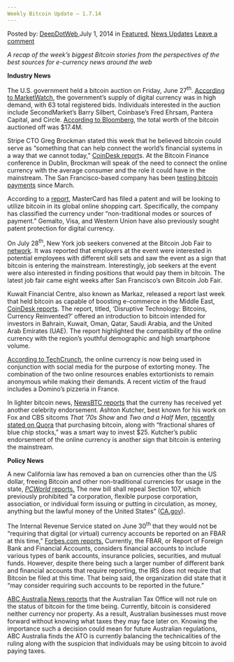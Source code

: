```yaml
---
Weekly Bitcoin Update – 1.7.14
---
```

<article class="post-listing post-6300 post type-post status-publish format-standard has-post-thumbnail hentry  tag-1779 tag-1778 tag-bitcoin tag-june tag-update tag-weekly">
    <div class="post-inner">
        <span>Posted by: <a href="https://www.deepdotweb.com/author/admin/" title="">DeepDotWeb </a></span>
    <span>July 1, 2014</span>
    <span>in <a href="https://www.deepdotweb.com/category/deepdot-news/" rel="category tag">Featured</a>, <a href="https://www.deepdotweb.com/category/news-updates/" rel="category tag">News Updates</a></span>
    <span><a href="https://www.deepdotweb.com/2014/07/01/weekly-bitcoin-update-1-7-14/#respond">Leave a comment</a></span>
    </p>
    <div class="clear"></div>
    <div class="entry">
    <p><em>A recap of the week&#8217;s biggest Bitcoin stories from the perspectives of the best sources for e-currency news around the web</em></p>
    <p><strong>Industry News</strong></p>
    <p>The U.S. government held a bitcoin auction on Friday, June 27<sup>th</sup>. <a href="http://blogs.marketwatch.com/thetell/2014/06/30/the-u-s-bitcoin-auction-likely-saw-high-demand/">According to MarketWatch</a>, the government&#8217;s supply of digital currency was in high demand, with 63 total registered bids. Individuals interested in the auction include SecondMarket&#8217;s Barry Silbert, Coinbase&#8217;s Fred Ehrsam, Pantera Capital, and Circle. <a href="http://www.google.com/url?sa=t&amp;rct=j&amp;q=&amp;esrc=s&amp;source=newssearch&amp;cd=54&amp;cad=rja&amp;uact=8&amp;ved=0CGYQqQIoADAXOB4&amp;url=http://www.bloomberg.com/video/u-s-to-auction-17-4m-worth-of-seized-bitcoin-5ib0r6DrRNGXRQ4RCsty0A.html&amp;ei=3P2xU7fjFsWFqgavg4DQDA&amp;usg=AFQjCNHKE6lkl7mBb1gQ4cRnxBs3WOzRGg&amp;sig2=6zJPzdsCnq4QZo6VhhPEWQ">According to Bloomberg</a>, the total worth of the bitcoin auctioned off was $17.4M.</p>
    <p>Stripe CTO Greg Brockman stated this week that he believed bitcoin could serve as “something that can help connect the world&#8217;s financial systems in a way that we cannot today,” <a href="http://www.coindesk.com/stripe-cto-bitcoin-unify-worlds-financial-systems/">CoinDesk report</a>s. At the Bitcoin Finance conference in Dublin, Brockman will speak of the need to connect the online currency with the average consumer and the role it could have in the mainstream. The San Francisco-based company has been <a href="http://www.coindesk.com/stripe-bitcoin-engineer-bitcoin-long-term-investment/">testing bitcoin payments</a> since March.</p>
    <p>According to a <a href="http://www.coindesk.com/mastercard-patent-would-add-bitcoin-to-global-online-shopping-cart/">report</a>, MasterCard has filed a patent and will be looking to utilize bitcoin in its global online shopping cart. Specifically, the company has classified the currency under “non-traditional modes or sources of payment.” Gemalto, Visa, and Western Union have also previously sought patent protection for digital currency.</p>
    <p>On July 28<sup>th</sup>, New York job seekers convened at the Bitcoin Job Fair to <a href="http://cryptocoinupdates.com/new-york-bitcoin-job-fair-shows-demand-for-bitcoin-wage-payments/">network</a>. It was reported that employers at the event were interested in potential employees with different skill sets and saw the event as a sign that bitcoin is entering the mainstream. Interestingly, job seekers at the event were also interested in finding positions that would pay them in bitcoin. The latest job fair came eight weeks after San Francisco&#8217;s own Bitcoin Job Fair.</p>
    <p>Kuwait Financial Centre, also known as Markaz, released a report last week that held bitcoin as capable of boosting e-commerce in the Middle East, <a href="http://www.coindesk.com/middle-east-investment-bank-bitcoin-ignite-regional-e-commerce/">CoinDesk reports</a>. The report, titled, &#8216;Disruptive Technology: Bitcoins, Currency Reinvented?&#8217; offered an introduction to bitcoin intended for investors in Bahrain, Kuwait, Oman, Qatar, Saudi Arabia, and the United Arab Emirates (UAE). The report highlighted the compatibility of the online currency with the region&#8217;s youthful demographic and high smartphone volume.</p>
    <p><a href="http://techcrunch.com/2014/06/29/extortionists-are-using-bitcoin-to-steal-cash-from-business-owners/">According to TechCrunch</a>, the online currency is now being used in conjunction with social media for the purpose of extorting money. The combination of the two online resources enables extortionists to remain anonymous while making their demands. A recent victim of the fraud includes a Domino&#8217;s pizzeria in France.</p>
    <p>In lighter bitcoin news, <a href="http://newsbtc.com/2014/06/27/need-put-25-work-ashton-kutcher-says-buy-bitcoin/">NewsBTC reports</a> that the curreny has received yet another celebrity endorsement. Ashton Kutcher, best known for his work on Fox and CBS sitcoms <em>That &#8217;70s Show</em> and <em>Two and a Half Men</em>, <a href="http://www.quora.com/What-are-some-smart-ways-I-can-put-25-to-work-for-me">recently stated on Quora</a> that purchasing bitcoin, along with “fractional shares of blue chip stocks,” was a smart way to invest $25. Kutcher&#8217;s public endorsement of the online currency is another sign that bitcoin is entering the mainstream.</p>
    <p><strong>Policy News</strong></p>
    <p>A new California law has removed a ban on currencies other than the US dollar, freeing Bitcoin and other non-traditional currencies for usage in the state, <a href="http://www.pcworld.com/article/2449020/california-law-removes-ban-on-alternative-currencies.html"><em>PCWorld</em> reports.</a> The new bill shall repeal Section 107, which previously prohibited “a corporation, flexible purpose corporation, association, or individual form issuing or putting in circulation, as money, anything but the lawful money of the United States” (<a href="http://leginfo.ca.gov/pub/13-14/bill/asm/ab_0101-0150/ab_129_bill_20140624_enrolled.htm">CA.gov</a>).</p>
    <p>The Internal Revenue Service stated on June 30<sup>th</sup> that they would not be “requiring that digital (or virtual) currency accounts be reported on an FBAR at this time,” <a href="http://www.forbes.com/sites/kellyphillipserb/2014/06/30/irs-says-bitcoin-not-reportable-on-fbar-for-now/">Forbes.com reports.</a> Currently, the FBAR, or Report of Foreign Bank and Financial Accounts, considers financial accounts to include various types of bank accounts, insurance policies, securities, and mutual funds. However, despite there being such a larger number of different bank and financial accounts that require reporting, the IRS does not require that Bitcoin be filed at this time. That being said, the organization did state that it “may consider requiring such accounts to be reported in the future.”</p>
    <p><a href="http://www.abc.net.au/news/2014-06-30/tax-office-delays-ruling-on-bitcoin/5559816">ABC Australia News reports</a> that the Australian Tax Office will not rule on the status of bitcoin for the time being. Currently, bitcoin is considered neither currency nor property. As a result, Australian businesses must move forward without knowing what taxes they may face later on. Knowing the importance such a decision could mean for future Australian regulations, ABC Australia finds the ATO is currently balancing the technicalities of the ruling along with the suspicion that individuals may be using bitcoin to avoid paying taxes.</p>
    </div>
    <span style="display:none"><a href="https://www.deepdotweb.com/tag/2014/" rel="tag">2014</a> <a href="https://www.deepdotweb.com/tag/30/" rel="tag">30</a> <a href="https://www.deepdotweb.com/tag/bitcoin/" rel="tag">bitcoin</a> <a href="https://www.deepdotweb.com/tag/june/" rel="tag">june</a> <a href="https://www.deepdotweb.com/tag/update/" rel="tag">update</a> <a href="https://www.deepdotweb.com/tag/weekly/" rel="tag">weekly</a></span> <span style="display:none" class="updated">2014-07-01</span>
    <div style="display:none" class="vcard author" itemprop="author" itemscope itemtype="http://schema.org/Person"><strong class="fn" itemprop="name"><a href="https://www.deepdotweb.com/author/admin/" title="Posts by DeepDotWeb" rel="author">DeepDotWeb</a></strong></div>
    </div>
</article>

